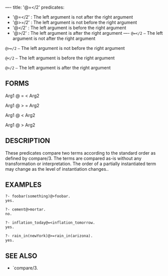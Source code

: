 —-
title: '@=</2'
predicates:
 - '@=</2' : The left argument is not after the right argument
 - '@>=/2' : The left argument is not before the right argument
 - '@</2' : The left argument is before the right argument
 - '@>/2' : The left argument is after the right argument
—-
`@=</2` `—` The left argument is not after the right argument

`@>=/2` `—` The left argument is not before the right argument

`@</2` `—` The left argument is before the right argument

`@>/2` `—` The left argument is after the right argument


## FORMS

Arg1 @ = < Arg2

Arg1 @ > = Arg2

Arg1 @ < Arg2

Arg1 @ > Arg2


## DESCRIPTION

These predicates compare two terms according to the standard order as defined by compare/3. The terms are compared as-is without any transformation or interpretation. The order of a partially instantiated term may change as the level of instantiation changes..


## EXAMPLES

```
?- foobar(something)@>foobar.
yes.
```

```
?- cement@>mortar.
no.
```

```
?- inflation_today@=<inflation_tomorrow.
yes.
```

```
?- rain_in(newYork)@>=rain_in(arizona).
yes.
```


## SEE ALSO

- `compare/3.
